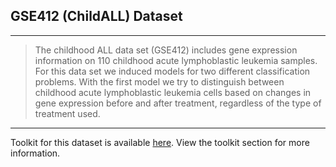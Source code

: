 ## GSE412 (ChildALL) Dataset

---

> The childhood ALL data set (GSE412) includes gene expression information on 110 childhood acute lymphoblastic leukemia samples. For this data set we induced models for two different classification problems. With the first model we try to distinguish between childhood acute lymphoblastic leukemia cells based on changes in gene expression before and after treatment, regardless of the type of treatment used.

---

Toolkit for this dataset is available <a href="https://github.com/kalyaniuniversity/mgx-datasets/tree/master/GSE412/toolkit" target="_blank">here</a>. View the toolkit section for more information.